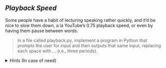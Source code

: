 ## *Playback Speed*
Some people have a habit of lecturing speaking rather quickly, and it’d be nice to slow them down, a la YouTube’s 0.75 playback speed, or even by having them pause between words.

> In a file called playback.py, implement a program in Python that prompts the user for input and then outputs that same input, 
> replacing each space with ... (i.e., three periods).

<details>
    <summary>Hints (In case of need)</summary>



</details>